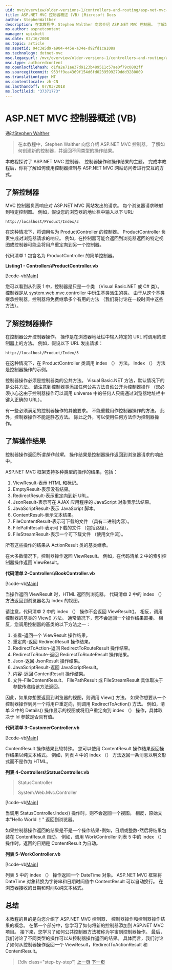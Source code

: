 ```yaml
---
uid: mvc/overview/older-versions-1/controllers-and-routing/asp-net-mvc-controller-overview-vb
title: ASP.NET MVC 控制器概述 (VB) |Microsoft Docs
author: StephenWalther
description: 在本教程中，Stephen Walther 向您介绍 ASP.NET MVC 控制器。 了解如何创建新的控制器，并返回不同类型的操作 res...
ms.author: aspnetcontent
manager: wpickett
ms.date: 02/16/2008
ms.topic: article
ms.assetid: 94c3e5d9-a904-445e-a34e-d92fd1ca108a
ms.technology: dotnet-mvc
msc.legacyurl: /mvc/overview/older-versions-1/controllers-and-routing/asp-net-mvc-controller-overview-vb
msc.type: authoredcontent
ms.openlocfilehash: d1fa2e71ae37d9123b489511c57ae0f79c0802ff
ms.sourcegitcommit: 953ff9ea4369f154d6fd0239599279ddd3280009
ms.translationtype: MT
ms.contentlocale: zh-CN
ms.lasthandoff: 07/03/2018
ms.locfileid: "37371773"
---
```

<a name="aspnet-mvc-controller-overview-vb"></a>ASP.NET MVC 控制器概述 (VB)
====================
通过[Stephen Walther](https://github.com/StephenWalther)

> 在本教程中，Stephen Walther 向您介绍 ASP.NET MVC 控制器。 了解如何创建新的控制器，并返回不同类型的操作结果。


本教程探讨了 ASP.NET MVC 控制器、 控制器操作和操作结果的主题。 完成本教程后，你将了解如何使用控制器控制与 ASP.NET MVC 网站访问者进行交互的方式。

## <a name="understanding-controllers"></a>了解控制器

MVC 控制器负责响应对 ASP.NET MVC 网站发出的请求。 每个浏览器请求映射到特定控制器。 例如，假设您的浏览器的地址栏中输入以下 URL:

`http://localhost/Product/Index/3`

在这种情况下，将调用名为 ProductController 的控制器。 ProductController 负责生成对浏览器请求的响应。 例如，在控制器可能会返回到浏览器返回的特定视图或控制器可能会将用户重定向到另一个控制器。

代码清单 1 包含名为 ProductController 的简单控制器。

**Listing1 - Controllers\ProductController.vb**

[!code-vb[Main](asp-net-mvc-controller-overview-vb/samples/sample1.vb)]

您可以看到从列表 1 中，控制器是只是一个类 （Visual Basic.NET 或 C# 类）。 控制器是从 system.web.mvc.controller 中衍生基类派生的类。 由于从这个基类继承控制器，控制器将免费继承多个有用的方法 （我们将讨论在一段时间中这些方法）。

## <a name="understanding-controller-actions"></a>了解控制器操作

在控制器公开控制器操作。 操作是在浏览器地址栏中输入特定的 URL 时调用的控制器上的方法。 例如，假设以下 URL 发出请求：

`http://localhost/Product/Index/3`

在这种情况下，在 ProductController 类调用 index （） 方法。 Index （） 方法是控制器操作的示例。

控制器操作必须是控制器类的公共方法。 Visual Basic.NET 方法，默认情况下的是公共方法。 请注意到控制器类添加任何公共方法自动公开为控制器操作 （您必须小心这由于控制器操作可以调用 universe 中的任何人只需通过浏览器地址栏中键入正确的 URL）。

有一些必须满足的控制器操作的其他要求。 不能重载用作控制器操作的方法。 此外，控制器操作不能是静态方法。 除此之外，可以使用任何方法作为控制器操作。

## <a name="understanding-action-results"></a>了解操作结果

控制器操作返回所谓*操作结果*。 操作结果是控制器操作返回到浏览器请求的响应中。

ASP.NET MVC 框架支持多种类型的操作的结果，包括：

1. ViewResult-表示 HTML 和标记。
2. EmptyResult-表示没有结果。
3. RedirectResult-表示重定向到新 URL。
4. JsonResult-表示可在 AJAX 应用程序的 JavaScript 对象表示法结果。
5. JavaScriptResult-表示 JavaScript 脚本。
6. ContentResult-表示文本结果。
7. FileContentResult-表示可下载的文件 （具有二进制内容）。
8. FilePathResult-表示可下载的文件 （包括路径）。
9. FileStreamResult-表示一个可下载文件 （使用文件流）。

所有这些操作的结果从 ActionResult 类的基类继承。

在大多数情况下，控制器操作返回 ViewResult。 例如，在代码清单 2 中的索引控制器操作返回 ViewResult。

**代码清单 2-Controllers\BookController.vb**

[!code-vb[Main](asp-net-mvc-controller-overview-vb/samples/sample2.vb)]

当操作返回 ViewResult 时，HTML 返回到浏览器。 代码清单 2 中的 index （） 方法返回到浏览器名为 Index 的视图。

请注意，代码清单 2 中的 index （） 操作不会返回 ViewResult()。 相反，调用控制器的基类的 View() 方法。 通常情况下，您不会返回一个操作结果直接。 相反，您调用控制器的基类的以下方法之一：

1. 查看-返回一个 ViewResult 操作结果。
2. 重定向-返回 RedirectResult 操作结果。
3. RedirectToAction-返回 RedirectToRouteResult 操作结果。
4. RedirectToRoute-返回 RedirectToRouteResult 操作结果。
5. Json-返回 JsonResult 操作结果。
6. JavaScriptResult-返回 JavaScriptResult。
7. 内容-返回 ContentResult 操作结果。
8. 文件-FileContentResult、 FilePathResult 或 FileStreamResult 具体取决于参数传递给该方法返回。

因此，如果你想要返回到浏览器的视图，则调用 View() 方法。 如果你想要从一个控制器操作到另一个将用户重定向，则调用 RedirectToAction() 方法。 例如，清单 3 中的 Details() 操作显示的视图或将用户重定向到 index （） 操作，具体取决于 Id 参数是否具有值。

**代码清单 3-CustomerController.vb**

[!code-vb[Main](asp-net-mvc-controller-overview-vb/samples/sample3.vb)]

ContentResult 操作结果比较特殊。 您可以使用 ContentResult 操作结果返回操作结果以纯文本格式。 例如，列表 4 中的 index （） 方法返回一条消息以明文形式而不是作为 HTML。

**列表 4-Controllers\StatusController.vb**

> StatusController
> 
> 
> System.Web.Mvc.Controller


[!code-vb[Main](asp-net-mvc-controller-overview-vb/samples/sample4.vb)]

当调用 StatusController.Index() 操作时，则不会返回一个视图。 相反，原始文本"Hello World ！" 返回到浏览器。

如果控制器操作返回的结果是不是一个操作结果-例如，日期或整数-然后将结果包装在 ContentResult 自动。 例如，调用 WorkController 列表 5 中的 index （） 操作时，返回的日期是 ContentResult 为自动。

**列表 5-WorkController.vb**

[!code-vb[Main](asp-net-mvc-controller-overview-vb/samples/sample5.vb)]

列表 5 中的 index （） 操作返回一个 DateTime 对象。 ASP.NET MVC 框架将 DateTime 对象转换为字符串和日期时间值中 ContentResult 可以自动换行。 在浏览器接收的日期和时间以纯文本格式。

## <a name="summary"></a>总结

本教程的目的是向您介绍了 ASP.NET MVC 控制器、 控制器操作和控制器操作结果的概念。 在第一个部分中，您学习了如何将新的控制器添加到 ASP.NET MVC 项目。 接下来，您学习了如何公共控制器方法被称为宇宙到控制器操作。 最后，我们讨论了不同类型的操作可以从控制器操作返回的结果。 具体而言，我们讨论了如何从控制器操作返回一个 ViewResult，RedirectToActionResult 和 ContentResult。

> [!div class="step-by-step"]
> [上一页](creating-a-custom-route-constraint-cs.md)
> [下一页](creating-custom-routes-vb.md)
